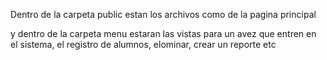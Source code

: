Dentro de la carpeta public estan los archivos como de la pagina principal

y dentro de la carpeta menu estaran las vistas para un avez que entren en el sistema, el registro de alumnos, elominar, crear un reporte etc
  
